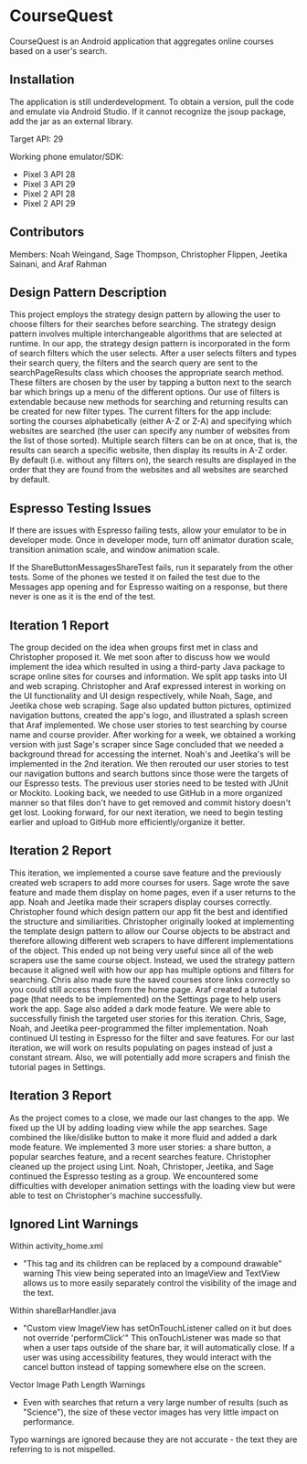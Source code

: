 # CourseQuest

CourseQuest is an Android application that aggregates online courses based on a user's search.

## Installation

The application is still underdevelopment. To obtain a version, pull the code and emulate via Android Studio. If it cannot recognize the jsoup package, add the jar as an external library.

Target API: 29

Working phone emulator/SDK: 
- Pixel 3 API 28
- Pixel 3 API 29
- Pixel 2 API 28
- Pixel 2 API 29

## Contributors

Members: Noah Weingand, Sage Thompson, Christopher Flippen, Jeetika Sainani, and Araf Rahman

## Design Pattern Description
This project employs the strategy design pattern by allowing the user to choose filters for their searches before searching. The strategy design pattern involves multiple interchangeable algorithms that are selected at runtime. In our app, the strategy design pattern is incorporated in the form of search filters which the user selects. After a user selects filters and types their search query, the filters and the search query are sent to the searchPageResults class which chooses the appropriate search method. These filters are chosen by the user by tapping a button next to the search bar which brings up a menu of the different options. Our use of filters is extendable because new methods for searching and returning results can be created for new filter types. The current filters for the app include: sorting the courses alphabetically (either A-Z or Z-A) and specifying which websites are searched (the user can specify any number of websites from the list of those sorted). Multiple search filters can be on at once, that is, the results can search a specific website, then display its results in A-Z order. By default (i.e. without any filters on), the search results are displayed in the order that they are found from the websites and all websites are searched by default.

## Espresso Testing Issues

If there are issues with Espresso failing tests, allow your emulator to be in developer mode. Once in developer mode, turn off animator duration scale, transition animation scale, and window animation scale. 

If the ShareButtonMessagesShareTest fails, run it separately from the other tests. Some of the phones we tested it on failed the test due to the Messages app opening and for Espresso waiting on a response, but there never is one as it is the end of the test. 

## Iteration 1 Report

The group decided on the idea when groups first met in class and Christopher proposed it. We met soon after to discuss how we would implement the idea which resulted in using a third-party Java package to scrape online sites for courses and information. We split app tasks into UI and web scraping. Christopher and Araf expressed interest in working on the UI functionality and UI design respectively, while Noah, Sage, and Jeetika chose web scraping. Sage also updated button pictures, optimized navigation buttons, created the app's logo, and illustrated a splash screen that Araf implemented. We chose user stories to test searching by course name and course provider. After working for a week, we obtained a working version with just Sage's scraper since Sage concluded that we needed a background thread for accessing the internet. Noah's and Jeetika's will be implemented in the 2nd iteration. We then rerouted our user stories to test our navigation buttons and search buttons since those were the targets of our Espresso tests. The previous user stories need to be tested with JUnit or Mockito. Looking back, we needed to use GitHub in a more organized manner so that files don't have to get removed and commit history doesn't get lost. Looking forward, for our next iteration, we need to begin testing earlier and upload to GitHub more efficiently/organize it better.

## Iteration 2 Report

This iteration, we implemented a course save feature and the previously created web scrapers to add more courses for users. Sage wrote the save feature and made them display on home pages, even if a user returns to the app. Noah and Jeetika made their scrapers display courses correctly. Christopher found which design pattern our app fit the best and identified the structure and similiarities. Christopher originally looked at implementing the template design pattern to allow our Course objects to be abstract and therefore allowing different web scrapers to have different implementations of the object. This ended up not being very useful since all of the web scrapers use the same course object. Instead, we used the strategy pattern because it aligned well with how our app has multiple options and filters for searching. Chris also made sure the saved courses store links correctly so you could still access them from the home page. Araf created a tutorial page (that needs to be implemented) on the Settings page to help users work the app. Sage also added a dark mode feature. We were able to successfully finish the targeted user stories for this iteration. Chris, Sage, Noah, and Jeetika peer-programmed the filter implementation. Noah continued UI testing in Espresso for the filter and save features. For our last iteration, we will work on results populating on pages instead of just a constant stream. Also, we will potentially add more scrapers and finish the tutorial pages in Settings.

## Iteration 3 Report

As the project comes to a close, we made our last changes to the app. We fixed up the UI by adding loading view while the app searches. Sage combined the like/dislike button to make it more fluid and added a dark mode feature. We implemented 3 more user stories: a share button, a popular searches feature, and a recent searches feature. Christopher cleaned up the project using Lint. Noah, Christoper, Jeetika, and Sage continued the Espresso testing as a group. We encountered some difficulties with developer animation settings with the loading view but were able to test on Christopher's machine successfully.

## Ignored Lint Warnings

Within activity_home.xml
- "This tag and its children can be replaced by a compound drawable" warning
  This view being seperated into an ImageView and TextView allows us to more easily separately control the visibility of the image and the text.

Within shareBarHandler.java
- "Custom view ImageView has setOnTouchListener called on it but does not override 'performClick'"
  This onTouchListener was made so that when a user taps outside of the share bar, it will automatically close. If a user was using accessibility features, they would interact with the cancel button instead of tapping somewhere else on the screen.

Vector Image Path Length Warnings
- Even with searches that return a very large number of results (such as "Science"), the size of these vector images has very little impact on performance.

Typo warnings are ignored because they are not accurate - the text they are referring to is not mispelled.
